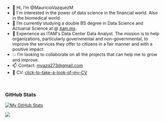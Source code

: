 - 👋 Hi, I’m @MauricioVazquezM
- 👀 I'm interested in the power of data science in the financial world. Also in the biomedical world
- 🌱 I’m currently studying a double BS degree in Data Science and Actuarial Science at @ [itam.mx](https://www.itam.mx).
- 💼 Experience as ITAM's Data Center Data Analyst. The mission is to help organizations, particularly governmental and non-governmental,
to improve the services they offer to citizens in a fair manner and with a positive impact.
- 💥 I’m looking to collaborate on all the projects that can help me to grow and improve. 
- 📫 Contact: mvazq273@gmail.com
- 🔎 CV: [click-to-take-a-look-of-my-CV](https://mauriciovazquezm.github.io/welcome-to-millennial)



<br>

### GitHub Stats
[![My GitHub Stats](https://github-readme-stats.vercel.app/api?username=MauricioVazquezM&theme=yeblu&show_icons=true&count_private=true)](https://github.com/anuraghazra/github-readme-stats)

<a href="https://github.com/anuraghazra/github-readme-stats"><img align="center" src="https://github-readme-stats.vercel.app/api/top-langs/?username=mauriciovazquezm&layout=compact&theme=yeblu" /></a>

